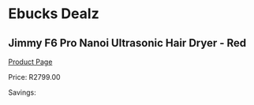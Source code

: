 
# Ebucks Dealz
## Jimmy F6 Pro Nanoi Ultrasonic Hair Dryer - Red
[Product Page](https://www.ebucks.com/web/shop/productSelected.do?prodId=1069062375&catId=1186086453)

Price: R2799.00

Savings: 


	